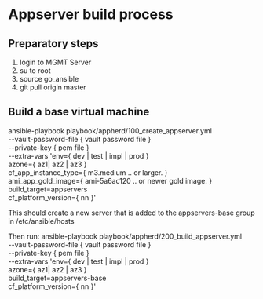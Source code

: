 # Appserver build process

## Preparatory steps

1. login to MGMT Server
2. su to root
3. source go_ansible
4. git pull origin master

## Build a base virtual machine

ansible-playbook playbook/appherd/100_create_appserver.yml \
    --vault-password-file { vault password file } \
    --private-key { pem file } \
    --extra-vars 'env={ dev | test | impl | prod } \
                  azone={ az1| az2 | az3 } \
                  cf_app_instance_type={ m3.medium .. or larger. } \
                  ami_app_gold_image={ ami-5a6ac120 .. or newer gold image. } \
                  build_target=appservers \
                  cf_platform_version={ nn }'
                  
This should create a new server that is added to the appservers-base group in 
/etc/ansible/hosts

Then run:
ansible-playbook playbook/appherd/200_build_appserver.yml \
    --vault-password-file { vault password file } \
    --private-key { pem file } \
    --extra-vars 'env={ dev | test | impl | prod } \
                  azone={ az1| az2 | az3 } \
                  build_target=appservers-base \
                  cf_platform_version={ nn }'
                  




                  
                  